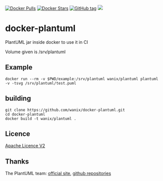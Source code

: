 [![Docker Pulls](https://img.shields.io/docker/pulls/wanix/plantuml.svg)](https://hub.docker.com/r/wanix/plantuml/)
[![Docker Stars](https://img.shields.io/docker/stars/wanix/plantuml.svg)](https://hub.docker.com/r/wanix/plantuml/)
[![GitHub tag](https://img.shields.io/github/tag/wanix/docker-plantuml.svg?maxAge=2592000)]()
[![](https://badge.imagelayers.io/wanix/plantuml:latest.svg)](https://imagelayers.io/?images=wanix/plantuml:latest)

# docker-plantuml #
PlantUML jar inside docker to use it in CI

Volume given is /srv/plantuml

## Example ##

``` shell
docker run --rm -v $PWD/example:/srv/plantuml wanix/plantuml plantuml -v -tsvg /srv/plantuml/test.puml
```

## building ##

``` shell
git clone https://github.com/wanix/docker-plantuml.git 
cd docker-plantuml
docker build -t wanix/plantuml .
```

## Licence ##
[Apache Licence V2](LICENSE)

## Thanks ##
The PlantUML team: [official site](http://plantuml.com), [github repositories](https://github.com/plantuml)
